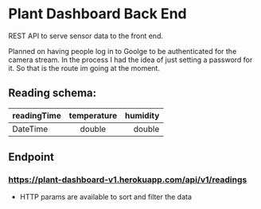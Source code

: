# Plant Dashboard Back End
REST API to serve sensor data to the front end. 

Planned on having people log in to Goolge to be authenticated for the camera stream. In the process I had the idea of just setting a password for it. So that is the route im going at the moment. 

## Reading schema: 

| readingTime   | temperature   | humidity  |
| ------------- |:-------------:| ---------:|
| DateTime      | double       |double    |

## Endpoint
### https://plant-dashboard-v1.herokuapp.com/api/v1/readings 
  - HTTP params are available to sort and filter the data


